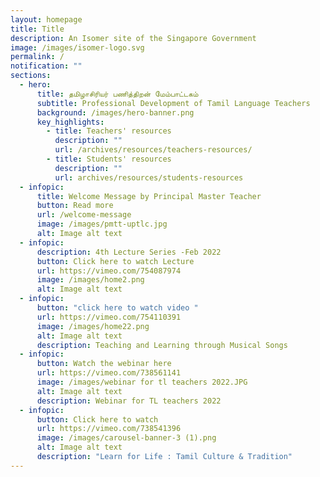 ```yaml
---
layout: homepage
title: Title
description: An Isomer site of the Singapore Government
image: /images/isomer-logo.svg
permalink: /
notification: ""
sections:
  - hero:
      title: தமிழாசிரியர் பணித்திறன் மேம்பாட்டகம்
      subtitle: Professional Development of Tamil Language Teachers
      background: /images/hero-banner.png
      key_highlights:
        - title: Teachers' resources
          description: ""
          url: /archives/resources/teachers-resources/
        - title: Students' resources
          description: ""
          url: archives/resources/students-resources
  - infopic:
      title: Welcome Message by Principal Master Teacher
      button: Read more
      url: /welcome-message
      image: /images/pmtt-uptlc.jpg
      alt: Image alt text
  - infopic:
      description: 4th Lecture Series -Feb 2022
      button: Click here to watch Lecture
      url: https://vimeo.com/754087974
      image: /images/home2.png
      alt: Image alt text
  - infopic:
      button: "click here to watch video "
      url: https://vimeo.com/754110391
      image: /images/home22.png
      alt: Image alt text
      description: Teaching and Learning through Musical Songs
  - infopic:
      button: Watch the webinar here
      url: https://vimeo.com/738561141
      image: /images/webinar for tl teachers 2022.JPG
      alt: Image alt text
      description: Webinar for TL teachers 2022
  - infopic:
      button: Click here to watch
      url: https://vimeo.com/738541396
      image: /images/carousel-banner-3 (1).png
      alt: Image alt text
      description: "Learn for Life : Tamil Culture & Tradition"
---
```

